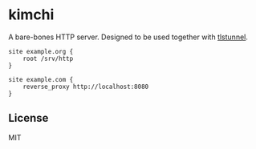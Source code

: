 # kimchi

A bare-bones HTTP server. Designed to be used together with [tlstunnel].

```
site example.org {
	root /srv/http
}

site example.com {
	reverse_proxy http://localhost:8080
}
```

## License

MIT

[tlstunnel]: https://sr.ht/~emersion/tlstunnel
